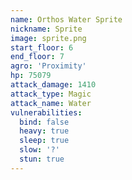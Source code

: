 ```yaml
---
name: Orthos Water Sprite
nickname: Sprite
image: sprite.png
start_floor: 6
end_floor: 7
agro: 'Proximity'
hp: 75079
attack_damage: 1410
attack_type: Magic
attack_name: Water
vulnerabilities:
  bind: false
  heavy: true
  sleep: true
  slow: '?'
  stun: true
---
```

